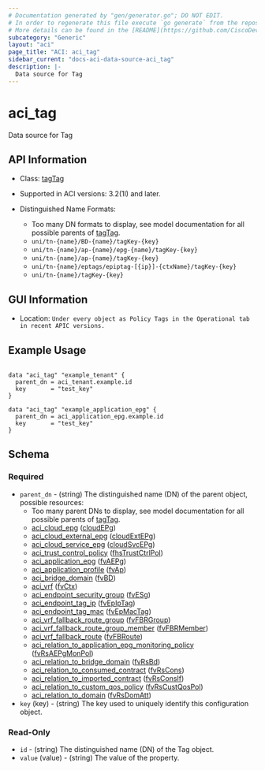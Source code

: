 ```yaml
---
# Documentation generated by "gen/generator.go"; DO NOT EDIT.
# In order to regenerate this file execute `go generate` from the repository root.
# More details can be found in the [README](https://github.com/CiscoDevNet/terraform-provider-aci/blob/master/README.md).
subcategory: "Generic"
layout: "aci"
page_title: "ACI: aci_tag"
sidebar_current: "docs-aci-data-source-aci_tag"
description: |-
  Data source for Tag
---
```


# aci_tag #

Data source for Tag

## API Information ##

* Class: [tagTag](https://pubhub.devnetcloud.com/media/model-doc-latest/docs/app/index.html#/objects/tagTag/overview)

* Supported in ACI versions: 3.2(1l) and later.

* Distinguished Name Formats:
  - Too many DN formats to display, see model documentation for all possible parents of [tagTag](https://pubhub.devnetcloud.com/media/model-doc-latest/docs/app/index.html#/objects/tagTag/overview).
  - `uni/tn-{name}/BD-{name}/tagKey-{key}`
  - `uni/tn-{name}/ap-{name}/epg-{name}/tagKey-{key}`
  - `uni/tn-{name}/ap-{name}/tagKey-{key}`
  - `uni/tn-{name}/eptags/epiptag-[{ip}]-{ctxName}/tagKey-{key}`
  - `uni/tn-{name}/tagKey-{key}`

## GUI Information ##

* Location: `Under every object as Policy Tags in the Operational tab in recent APIC versions.`

## Example Usage ##

```hcl

data "aci_tag" "example_tenant" {
  parent_dn = aci_tenant.example.id
  key       = "test_key"
}

data "aci_tag" "example_application_epg" {
  parent_dn = aci_application_epg.example.id
  key       = "test_key"
}

```

## Schema ##

### Required ###

* `parent_dn` - (string) The distinguished name (DN) of the parent object, possible resources:
  - Too many parent DNs to display, see model documentation for all possible parents of [tagTag](https://pubhub.devnetcloud.com/media/model-doc-latest/docs/app/index.html#/objects/tagTag/overview).
  - [aci_cloud_epg](https://registry.terraform.io/providers/CiscoDevNet/aci/latest/docs/resources/cloud_epg) ([cloudEPg](https://pubhub.devnetcloud.com/media/model-doc-latest/docs/app/index.html#/objects/cloudEPg/overview))
  - [aci_cloud_external_epg](https://registry.terraform.io/providers/CiscoDevNet/aci/latest/docs/resources/cloud_external_epg) ([cloudExtEPg](https://pubhub.devnetcloud.com/media/model-doc-latest/docs/app/index.html#/objects/cloudExtEPg/overview))
  - [aci_cloud_service_epg](https://registry.terraform.io/providers/CiscoDevNet/aci/latest/docs/resources/cloud_service_epg) ([cloudSvcEPg](https://pubhub.devnetcloud.com/media/model-doc-latest/docs/app/index.html#/objects/cloudSvcEPg/overview))
  - [aci_trust_control_policy](https://registry.terraform.io/providers/CiscoDevNet/aci/latest/docs/resources/trust_control_policy) ([fhsTrustCtrlPol](https://pubhub.devnetcloud.com/media/model-doc-latest/docs/app/index.html#/objects/fhsTrustCtrlPol/overview))
  - [aci_application_epg](https://registry.terraform.io/providers/CiscoDevNet/aci/latest/docs/resources/application_epg) ([fvAEPg](https://pubhub.devnetcloud.com/media/model-doc-latest/docs/app/index.html#/objects/fvAEPg/overview))
  - [aci_application_profile](https://registry.terraform.io/providers/CiscoDevNet/aci/latest/docs/resources/application_profile) ([fvAp](https://pubhub.devnetcloud.com/media/model-doc-latest/docs/app/index.html#/objects/fvAp/overview))
  - [aci_bridge_domain](https://registry.terraform.io/providers/CiscoDevNet/aci/latest/docs/resources/bridge_domain) ([fvBD](https://pubhub.devnetcloud.com/media/model-doc-latest/docs/app/index.html#/objects/fvBD/overview))
  - [aci_vrf](https://registry.terraform.io/providers/CiscoDevNet/aci/latest/docs/resources/vrf) ([fvCtx](https://pubhub.devnetcloud.com/media/model-doc-latest/docs/app/index.html#/objects/fvCtx/overview))
  - [aci_endpoint_security_group](https://registry.terraform.io/providers/CiscoDevNet/aci/latest/docs/resources/endpoint_security_group) ([fvESg](https://pubhub.devnetcloud.com/media/model-doc-latest/docs/app/index.html#/objects/fvESg/overview))
  - [aci_endpoint_tag_ip](https://registry.terraform.io/providers/CiscoDevNet/aci/latest/docs/resources/endpoint_tag_ip) ([fvEpIpTag](https://pubhub.devnetcloud.com/media/model-doc-latest/docs/app/index.html#/objects/fvEpIpTag/overview))
  - [aci_endpoint_tag_mac](https://registry.terraform.io/providers/CiscoDevNet/aci/latest/docs/resources/endpoint_tag_mac) ([fvEpMacTag](https://pubhub.devnetcloud.com/media/model-doc-latest/docs/app/index.html#/objects/fvEpMacTag/overview))
  - [aci_vrf_fallback_route_group](https://registry.terraform.io/providers/CiscoDevNet/aci/latest/docs/resources/vrf_fallback_route_group) ([fvFBRGroup](https://pubhub.devnetcloud.com/media/model-doc-latest/docs/app/index.html#/objects/fvFBRGroup/overview))
  - [aci_vrf_fallback_route_group_member](https://registry.terraform.io/providers/CiscoDevNet/aci/latest/docs/resources/vrf_fallback_route_group_member) ([fvFBRMember](https://pubhub.devnetcloud.com/media/model-doc-latest/docs/app/index.html#/objects/fvFBRMember/overview))
  - [aci_vrf_fallback_route](https://registry.terraform.io/providers/CiscoDevNet/aci/latest/docs/resources/vrf_fallback_route) ([fvFBRoute](https://pubhub.devnetcloud.com/media/model-doc-latest/docs/app/index.html#/objects/fvFBRoute/overview))
  - [aci_relation_to_application_epg_monitoring_policy](https://registry.terraform.io/providers/CiscoDevNet/aci/latest/docs/resources/relation_to_application_epg_monitoring_policy) ([fvRsAEPgMonPol](https://pubhub.devnetcloud.com/media/model-doc-latest/docs/app/index.html#/objects/fvRsAEPgMonPol/overview))
  - [aci_relation_to_bridge_domain](https://registry.terraform.io/providers/CiscoDevNet/aci/latest/docs/resources/relation_to_bridge_domain) ([fvRsBd](https://pubhub.devnetcloud.com/media/model-doc-latest/docs/app/index.html#/objects/fvRsBd/overview))
  - [aci_relation_to_consumed_contract](https://registry.terraform.io/providers/CiscoDevNet/aci/latest/docs/resources/relation_to_consumed_contract) ([fvRsCons](https://pubhub.devnetcloud.com/media/model-doc-latest/docs/app/index.html#/objects/fvRsCons/overview))
  - [aci_relation_to_imported_contract](https://registry.terraform.io/providers/CiscoDevNet/aci/latest/docs/resources/relation_to_imported_contract) ([fvRsConsIf](https://pubhub.devnetcloud.com/media/model-doc-latest/docs/app/index.html#/objects/fvRsConsIf/overview))
  - [aci_relation_to_custom_qos_policy](https://registry.terraform.io/providers/CiscoDevNet/aci/latest/docs/resources/relation_to_custom_qos_policy) ([fvRsCustQosPol](https://pubhub.devnetcloud.com/media/model-doc-latest/docs/app/index.html#/objects/fvRsCustQosPol/overview))
  - [aci_relation_to_domain](https://registry.terraform.io/providers/CiscoDevNet/aci/latest/docs/resources/relation_to_domain) ([fvRsDomAtt](https://pubhub.devnetcloud.com/media/model-doc-latest/docs/app/index.html#/objects/fvRsDomAtt/overview))
* `key` (key) - (string) The key used to uniquely identify this configuration object.

### Read-Only ###

* `id` - (string) The distinguished name (DN) of the Tag object.
* `value` (value) - (string) The value of the property.
